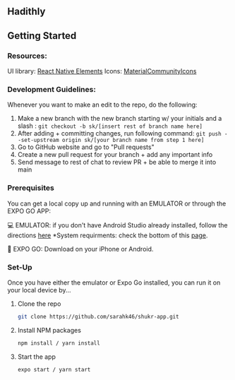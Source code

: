 ## Hadithly
<!-- GETTING STARTED -->
## Getting Started


### Resources:
UI library: <a href="https://reactnativeelements.com/">React Native Elements</a>
Icons: <a href="https://pictogrammers.com/library/mdi/">MaterialCommunityIcons</a>

### Development Guidelines:
Whenever you want to make an edit to the repo, do the following:
1. Make a new branch with the new branch starting w/ your initials and a slash : ```git checkout -b sk/[insert rest of branch name here]```
2. After adding + committing changes, run following command: ```git push --set-upstream origin sk/[your branch name from step 1 here]```
3. Go to GitHub website and go to "Pull requests"
4. Create a new pull request for your branch + add any important info
5. Send message to rest of chat to review PR + be able to merge it into main

### Prerequisites

You can get a local copy up and running with an EMULATOR or through the EXPO GO APP:

💻 EMULATOR: if you don't have Android Studio already installed, follow the directions <a href="https://developer.android.com/studio/install#:~:text=Launch%20the%20Android%20Studio%20DMG,Studio%20settings%2C%20then%20click%20OK.">here</a>
*System requirments: check the bottom of this <a href="https://developer.android.com/studio/install#:~:text=Launch%20the%20Android%20Studio%20DMG,Studio%20settings%2C%20then%20click%20OK.">page</a>.

📱 EXPO GO: Download on your iPhone or Android.

### Set-Up

Once you have either the emulator or Expo Go installed, you can run it on your local device by...

1. Clone the repo
   ```sh
   git clone https://github.com/sarahk46/shukr-app.git
   ```
2. Install NPM packages
   ```sh
   npm install / yarn install
   ```
3. Start the app 
   ```sh
   expo start / yarn start
   ```
